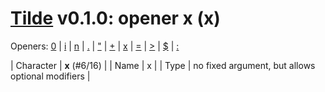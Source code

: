 
# [Tilde](./README.md) v0.1.0: opener x (x)

Openers: [0](./num.md) | [i](./inp.md) | [n](./seq.md) | [.](./more.md) | ["](./str.md) | [+](./plus.md) | [x](./x.md) | [=](./eq.md) | [>](./gt.md) | [$](./var.md) | [:](./forall.md)

| Character | **x** (#6/16) |
| Name | x |
| Type | no fixed argument, but allows optional modifiers |
